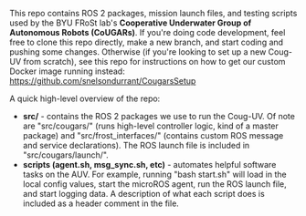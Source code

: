 This repo contains ROS 2 packages, mission launch files, and testing scripts used by the BYU FRoSt lab's **Cooperative Underwater Group of Autonomous Robots (CoUGARs)**. 
If you're doing code development, feel free to clone this repo directly, make a new branch, and start coding and pushing some changes.
Otherwise (if you're looking to set up a new Coug-UV from scratch), see this repo for instructions on how to get our custom Docker image running instead: https://github.com/snelsondurrant/CougarsSetup

A quick high-level overview of the repo:
- **src/** - contains the ROS 2 packages we use to run the Coug-UV.
Of note are "src/cougars/" (runs high-level controller logic, kind of a master package) and "src/frost_interfaces/" (contains custom ROS message and service declarations).
The ROS launch file is included in "src/cougars/launch/".
- **scripts (agent.sh, msg_sync.sh, etc)** - automates helpful software tasks on the AUV.
For example, running "bash start.sh" will load in the local config values, start the microROS agent, run the ROS launch file, and start logging data.
A description of what each script does is included as a header comment in the file.
